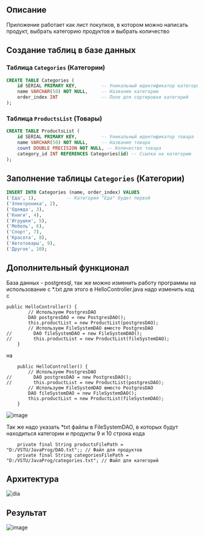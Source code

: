 ## Описание
Приложение работает как лист покупков, в котором можно написать продукт, выбрать категорию продуктов и выбрать количество


## Создание таблиц в базе данных

### Таблица `Categories` (Категории)

```sql
CREATE TABLE Categories (
    id SERIAL PRIMARY KEY,         -- Уникальный идентификатор категории
    name VARCHAR(50) NOT NULL,     -- Название категории
    order_index INT                -- Поле для сортировки категорий
);
```

### Таблица `ProductsList` (Товары)

```sql
CREATE TABLE ProductsList (
    id SERIAL PRIMARY KEY,         -- Уникальный идентификатор товара
    name VARCHAR(50) NOT NULL,     -- Название товара
    count DOUBLE PRECISION NOT NULL, -- Количество товара
    category_id INT REFERENCES Categories(id) -- Ссылка на категорию
);
```

## Заполнение таблицы `Categories` (Категории)

```sql
INSERT INTO Categories (name, order_index) VALUES
('Еда', 1),           -- Категория "Еда" будет первой
('Электроника', 2),  
('Одежда', 3),       
('Книги', 4),         
('Игрушки', 5),       
('Мебель', 6),       
('Спорт', 7),        
('Красота', 8),      
('Автотовары', 9),    
('Другое', 10);       
```


## Дополнительный функционал
База данных - postgresql, так же можно изменить работу программы на использование с *.txt 
для этого в HelloController.java надо изменить код с 
```
public HelloController() {
        // Используем PostgresDAO
        DAO postgresDAO = new PostgresDAO();
        this.productList = new ProductList(postgresDAO);
        // Используем FileSystemDAO вместо PostgresDAO
//        DAO fileSystemDAO = new FileSystemDAO();
//        this.productList = new ProductList(fileSystemDAO);
    }
```
на 
```
    public HelloController() {
        // Используем PostgresDAO
//        DAO postgresDAO = new PostgresDAO();
//        this.productList = new ProductList(postgresDAO);
        // Используем FileSystemDAO вместо PostgresDAO
        DAO fileSystemDAO = new FileSystemDAO();
        this.productList = new ProductList(fileSystemDAO);
    }
```

![image](https://github.com/user-attachments/assets/7d2390fa-2bb9-418d-b03f-894d4adb1d8f)

Так же надо указать *txt файлы в FileSystemDAO, в которых будут находиться категории и продукты
9 и 10 строка кода
```
    private final String productsFilePath = "D:/VSTU/JavaProg/DAO.txt";; // Файл для продуктов
    private final String categoriesFilePath = "D:/VSTU/JavaProg/categories.txt"; // Файл для категорий
```




## Архитектура
![dia](https://github.com/user-attachments/assets/464f0383-5f55-4c4b-b7f5-38f6ef082670)


## Результат
![image](https://github.com/user-attachments/assets/78d92081-f5ed-4265-8d32-74aadcc45eda)


